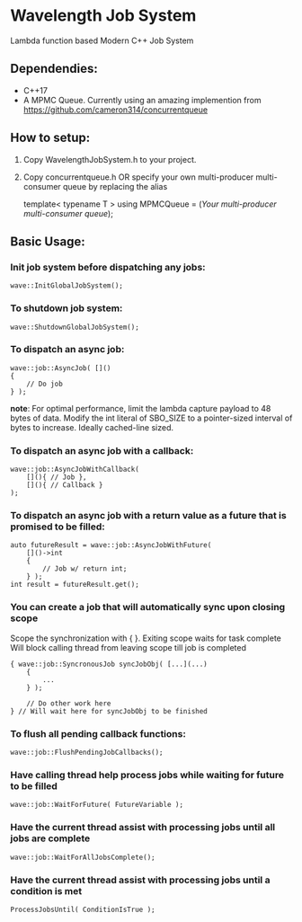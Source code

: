 # Wavelength Job System 
Lambda function based Modern C++ Job System

## Dependendies:
- C++17
- A MPMC Queue. Currently using an amazing implemention from https://github.com/cameron314/concurrentqueue

## How to setup:
1. Copy WavelengthJobSystem.h to your project.
2. Copy concurrentqueue.h OR specify your own multi-producer multi-consumer queue by replacing the alias 

	template< typename T >
	using MPMCQueue = (*Your multi-producer multi-consumer queue*);

## Basic Usage:
### Init job system before dispatching any jobs: 

    wave::InitGlobalJobSystem();
 
### To shutdown job system:
 
	wave::ShutdownGlobalJobSystem();
 
### To dispatch an async job:
 
    wave::job::AsyncJob( []() 
    {
        // Do job
    } );
 
**note**: For optimal performance, limit the lambda capture payload to 48 bytes of data.
          Modify the int literal of SBO_SIZE to a pointer-sized interval of bytes to increase.
		  Ideally cached-line sized.

### To dispatch an async job with a callback:
 
	wave::job::AsyncJobWithCallback( 
		[](){ // Job }, 
		[](){ // Callback } 
	);
 
### To dispatch an async job with a return value as a future that is promised to be filled:
 
	auto futureResult = wave::job::AsyncJobWithFuture( 
		[]()->int 
		{ 
			// Job w/ return int; 
		} );  
	int result = futureResult.get();
	
### You can create a job that will automatically sync upon closing scope
Scope the synchronization with { }. Exiting scope waits for task complete
Will block calling thread from leaving scope till job is completed
    
	{ wave::job::SyncronousJob syncJobObj( [...](...)
		{
			...
		} ); 
	    
		// Do other work here
	} // Will wait here for syncJobObj to be finished
	 
### To flush all pending callback functions:
	 
	wave::job::FlushPendingJobCallbacks(); 

### Have calling thread help process jobs while waiting for future to be filled

    wave::job::WaitForFuture( FutureVariable );

### Have the current thread assist with processing jobs until all jobs are complete

	wave::job::WaitForAllJobsComplete();

### Have the current thread assist with processing jobs until a condition is met

    ProcessJobsUntil( ConditionIsTrue );